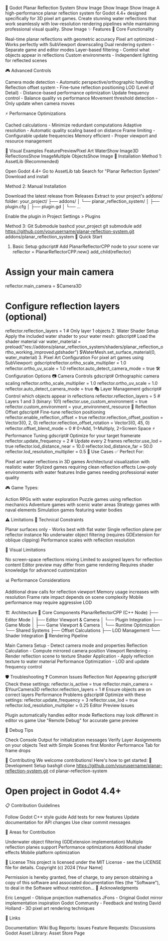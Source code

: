 🌊 Godot Planar Reflection System
Show Image
Show Image
Show Image
A high-performance planar reflection system for Godot 4.4+ designed specifically for 3D pixel art games. Create stunning water reflections that work seamlessly with low-resolution rendering pipelines while maintaining professional visual quality.
Show Image
✨ Features
🎯 Core Functionality

Real-time planar reflections with geometric accuracy
Pixel art optimized - Works perfectly with SubViewport downscaling
Dual rendering system - Separate game and editor modes
Layer-based filtering - Control what objects appear in reflections
Custom environments - Independent lighting for reflected scenes

🎮 Advanced Controls

Camera mode detection - Automatic perspective/orthographic handling
Reflection offset system - Fine-tune reflection positioning
LOD (Level of Detail) - Distance-based performance optimization
Update frequency control - Balance quality vs performance
Movement threshold detection - Only update when camera moves

⚡ Performance Optimizations

Cached calculations - Minimize redundant computations
Adaptive resolution - Automatic quality scaling based on distance
Frame limiting - Configurable update frequencies
Memory efficient - Proper viewport and resource management

🎨 Visual Examples
FeaturePreviewPixel Art WaterShow Image3D ReflectionsShow ImageMultiple ObjectsShow Image
🚀 Installation
Method 1: AssetLib (Recommended)

Open Godot 4.4+
Go to AssetLib tab
Search for "Planar Reflection System"
Download and install

Method 2: Manual Installation

Download the latest release from Releases
Extract to your project's addons/ folder:
your_project/
├── addons/
│   └── planar_reflection_system/
│       ├── plugin.cfg
│       ├── plugin.gd
│       └── ...

Enable the plugin in Project Settings > Plugins

Method 3: Git Submodule
bashcd your_project
git submodule add https://github.com/yourusername/planar-reflection-system.git addons/planar_reflection_system
📖 Quick Start
1. Basic Setup
gdscript# Add PlanarReflectorCPP node to your scene
var reflector = PlanarReflectorCPP.new()
add_child(reflector)

# Assign your main camera
reflector.main_camera = $Camera3D

# Configure reflection layers (optional)
reflector.reflection_layers = 1  # Only layer 1 objects
2. Water Shader Setup
Apply the included water shader to your water mesh:
gdscript# Load the shader material
var water_material = preload("res://addons/planar_reflection_system/shaders/planar_reflection_ortho_working_improved.gdshader")
$WaterMesh.set_surface_material(0, water_material)
3. Pixel Art Configuration
For pixel art games using SubViewport:
gdscriptreflector.ortho_scale_multiplier = 1.0
reflector.ortho_uv_scale = 1.0
reflector.auto_detect_camera_mode = true
🛠️ Configuration Options
📷 Camera Controls
gdscript# Orthographic camera scaling
reflector.ortho_scale_multiplier = 1.0
reflector.ortho_uv_scale = 1.0
reflector.auto_detect_camera_mode = true
🎭 Layer Management
gdscript# Control which objects appear in reflections
reflector.reflection_layers = 5  # Layers 1 and 3 (binary: 101)
reflector.use_custom_environment = true
reflector.custom_environment = your_environment_resource
🎯 Reflection Offset
gdscript# Fine-tune reflection positioning
reflector.enable_reflection_offset = true
reflector.reflection_offset_position = Vector3(0, 2, 0)
reflector.reflection_offset_rotation = Vector3(0, 45, 0)
reflector.offset_blend_mode = 0  # 0=Add, 1=Multiply, 2=Screen Space
⚡ Performance Tuning
gdscript# Optimize for your target framerate
reflector.update_frequency = 2  # Update every 2 frames
reflector.use_lod = true
reflector.lod_distance_near = 10.0
reflector.lod_distance_far = 50.0
reflector.lod_resolution_multiplier = 0.5
🎯 Use Cases
✅ Perfect For:

Pixel art water reflections in 3D games
Architectural visualization with realistic water
Stylized games requiring clean reflection effects
Low-poly environments with water features
Indie games needing professional water quality

🎮 Game Types:

Action RPGs with water exploration
Puzzle games using reflection mechanics
Adventure games with scenic water areas
Strategy games with naval elements
Simulation games featuring water bodies

⚠️ Limitations
🔧 Technical Constraints

Planar surfaces only - Works best with flat water
Single reflection plane per reflector instance
No underwater object filtering (requires GDExtension for oblique clipping)
Performance scales with reflection resolution

🎨 Visual Limitations

No screen-space reflections mixing
Limited to assigned layers for reflection content
Editor preview may differ from game rendering
Requires shader knowledge for advanced customization

📊 Performance Considerations

Additional draw calls for reflection viewport
Memory usage increases with resolution
Frame rate impact depends on scene complexity
Mobile performance may require aggressive LOD

🏗️ Architecture
🧩 Core Components
PlanarReflectorCPP (C++ Node)
├── Editor Mode
│   ├── Editor Viewport & Camera
│   └── Plugin Integration
├── Game Mode
│   ├── Game Viewport & Camera
│   └── Runtime Optimization
└── Shared Systems
    ├── Offset Calculations
    ├── LOD Management
    └── Shader Integration
🔄 Rendering Pipeline

Main Camera Setup - Detect camera mode and properties
Reflection Calculation - Compute mirrored camera position
Viewport Rendering - Render reflection scene to texture
Shader Application - Apply reflection texture to water material
Performance Optimization - LOD and update frequency control

🛡️ Troubleshooting
❓ Common Issues
Reflection Not Appearing
gdscript# Check these settings:
reflector.is_active = true
reflector.main_camera = $YourCamera3D
reflector.reflection_layers = 1  # Ensure objects are on correct layers
Performance Problems
gdscript# Optimize with these settings:
reflector.update_frequency = 3
reflector.use_lod = true
reflector.lod_resolution_multiplier = 0.25
Editor Preview Issues

Plugin automatically handles editor mode
Reflections may look different in editor vs game
Use "Remote Debug" for accurate game preview

🐛 Debug Tips

Check Console Output for initialization messages
Verify Layer Assignments on your objects
Test with Simple Scenes first
Monitor Performance Tab for frame drops

🤝 Contributing
We welcome contributions! Here's how to get started:
🚀 Development Setup
bashgit clone https://github.com/yourusername/planar-reflection-system.git
cd planar-reflection-system
# Open project in Godot 4.4+
📋 Contribution Guidelines

Follow Godot C++ style guide
Add tests for new features
Update documentation for API changes
Use clear commit messages

🎯 Areas for Contribution

Underwater object filtering (GDExtension implementation)
Multiple reflection planes support
Performance optimizations
Additional shader effects
Mobile platform optimization

📜 License
This project is licensed under the MIT License - see the LICENSE file for details.
Copyright (c) 2024 [Your Name]

Permission is hereby granted, free of charge, to any person obtaining a copy
of this software and associated documentation files (the "Software"), to deal
in the Software without restriction...
🙏 Acknowledgments

Eric Lengyel - Oblique projection mathematics
JFons - Original Godot mirror implementation inspiration
Godot Community - Feedback and testing
David Holland - 3D pixel art rendering techniques

🔗 Links

Documentation: Wiki
Bug Reports: Issues
Feature Requests: Discussions
Godot Asset Library: Asset Store Page
